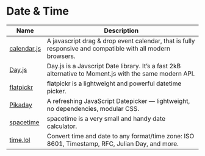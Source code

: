 # Date & Time

| Name | Description |
| --- | --- |
| [calendar.js](https://williamtroup.github.io/Calendar.js/) | A javascript drag & drop event calendar, that is fully responsive and compatible with all modern browsers. |
| [Day.js](https://day.js.org/) | Day.js is a Javscript Date library. It’s a fast 2kB alternative to Moment.js with the same modern API. |
| [flatpickr](https://flatpickr.js.org/) | flatpickr is a lightweight and powerful datetime picker. |
| [Pikaday](https://github.com/Pikaday/Pikaday) | A refreshing JavaScript Datepicker — lightweight, no dependencies, modular CSS. |
| [spacetime](https://spacetime.how/) | spacetime is a very small and handy date calculator. |
| [time.lol](https://time.lol/) | Convert time and date to any format/time zone: ISO 8601, Timestamp, RFC, Julian Day, and more. |